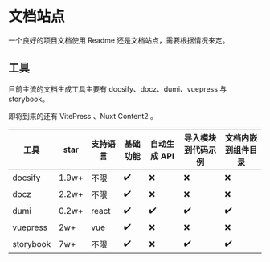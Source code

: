 # 文档站点

一个良好的项目文档使用 Readme 还是文档站点，需要根据情况来定。

## 工具

目前主流的文档生成工具主要有 docsify、docz、dumi、vuepress 与 storybook。

即将到来的还有 VitePress 、Nuxt Content2 。

| 工具      | star  | 支持语言 | 基础功能 | 自动生成 API | 导入模块到代码示例 | 文档内嵌到组件目录 |
| --------- | ----- | -------- | -------- | ------------ | ------------------ | ------------------ |
| docsify   | 1.9w+ | 不限     | ✔️       | ❌           | ❌                 | ❌                 |
| docz      | 2.2w+ | 不限     | ✔️       | ❌           | ❌                 | ❌                 |
| dumi      | 0.2w+ | react    | ✔️       | ✔️           | ✔️                 | ✔️                 |
| vuepress  | 2w+   | vue      | ✔️       | ❌           | ❌                 | ❌                 |
| storybook | 7w+   | 不限     | ✔️       | ❌           | ✔️                 | ✔️                 |
